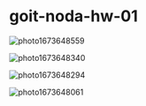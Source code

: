 # goit-noda-hw-01


![photo1673648559](https://user-images.githubusercontent.com/102248912/212431480-390b8a3e-56ba-4362-998f-da13b3404572.jpeg)

![photo1673648340](https://user-images.githubusercontent.com/102248912/212431659-29c23b3b-5024-48b2-8be7-33f8d0cec79e.jpeg)

![photo1673648294](https://user-images.githubusercontent.com/102248912/212431679-95eeca79-06d9-4b57-8db1-ac71d98c50ea.jpeg)

![photo1673648061](https://user-images.githubusercontent.com/102248912/212431697-44e2ec64-aad5-49a8-bea2-1ce63ddd4e96.jpeg)
